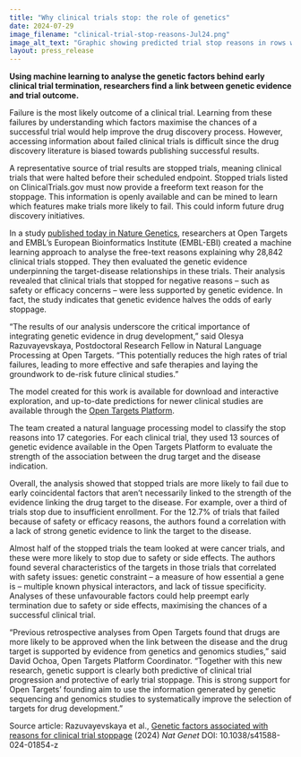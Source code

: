 ```yaml
---
title: "Why clinical trials stop: the role of genetics"
date: 2024-07-29
image_filename: "clinical-trial-stop-reasons-Jul24.png"
image_alt_text: "Graphic showing predicted trial stop reasons in rows with counts of trials per start year, clinical phase or therapeutic area shown by the color in each cell. The outcome groupings of the stopped reasons are shown using the color next to the stopped reason label."
layout: press_release
---
```

<strong>Using machine learning to analyse the genetic factors behind early clinical trial termination, researchers find a link between genetic evidence and trial outcome.</strong>

Failure is the most likely outcome of a clinical trial. Learning from these failures by understanding which factors maximise the chances of a successful trial would help improve the drug discovery process. However, accessing information about failed clinical trials is difficult since the drug discovery literature is biased towards publishing successful results.

A representative source of trial results are stopped trials, meaning clinical trials that were halted before their scheduled endpoint. Stopped trials listed on ClinicalTrials.gov must now provide a freeform text reason for the stoppage. This information is openly available and can be mined to learn which features make trials more likely to fail. This could inform future drug discovery initiatives.

In a study <a href="https://www.nature.com/articles/s41588-024-01854-z">published today in Nature Genetics</a>, researchers at Open Targets and EMBL’s European Bioinformatics Institute (EMBL-EBI) created a machine learning approach to analyse the free-text reasons explaining why 28,842 clinical trials stopped. They then evaluated the genetic evidence underpinning the target-disease relationships in these trials. Their analysis revealed that clinical trials that stopped for negative reasons – such as safety or efficacy concerns – were less supported by genetic evidence. In fact, the study indicates that genetic evidence halves the odds of early stoppage.

“The results of our analysis underscore the critical importance of integrating genetic evidence in drug development,” said Olesya Razuvayevskaya, Postdoctoral Research Fellow in Natural Language Processing at Open Targets. “This potentially reduces the high rates of trial failures, leading to more effective and safe therapies and laying the groundwork to de-risk future clinical studies.”

The model created for this work is available for download and interactive exploration, and up-to-date predictions for newer clinical studies are available through the <a href="http://platform.opentargets.org">Open Targets Platform</a>.

The team created a natural language processing model to classify the stop reasons into 17 categories. For each clinical trial, they used 13 sources of genetic evidence available in the Open Targets Platform to evaluate the strength of the association between the drug target and the disease indication. 

Overall, the analysis showed that stopped trials are more likely to fail due to early coincidental factors that aren’t necessarily linked to the strength of the evidence linking the drug target to the disease. For example, over a third of trials stop due to insufficient enrollment. For the 12.7% of trials that failed because of safety or efficacy reasons, the authors found a correlation with a lack of strong genetic evidence to link the target to the disease.

Almost half of the stopped trials the team looked at were cancer trials, and these were more likely to stop due to safety or side effects. The authors found several characteristics of the targets in those trials that correlated with safety issues: genetic constraint – a measure of how essential a gene is – multiple known physical interactors, and lack of tissue specificity. Analyses of these unfavourable factors could help preempt early termination due to safety or side effects, maximising the chances of a successful clinical trial. 

“Previous retrospective analyses from Open Targets found that drugs are more likely to be approved when the link between the disease and the drug target is supported by evidence from genetics and genomics studies,” said David Ochoa, Open Targets Platform Coordinator. “Together with this new research, genetic support is clearly both predictive of clinical trial progression and protective of early trial stoppage. This is strong support for Open Targets’ founding aim to use the information generated by genetic sequencing and genomics studies to systematically improve the selection of targets for drug development.”

Source article:
Razuvayevskaya et al., <a href="https://www.nature.com/articles/s41588-024-01854-z">Genetic factors associated with reasons for clinical trial stoppage</a> (2024) <i>Nat Genet</i> DOI: 10.1038/s41588-024-01854-z

